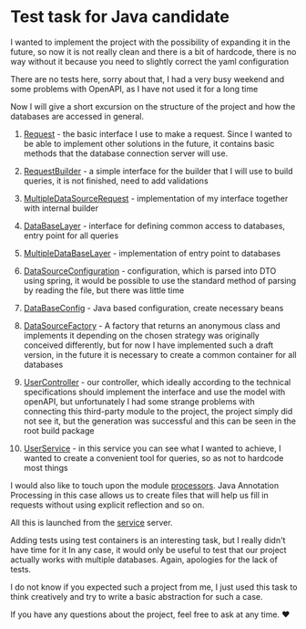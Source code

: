 # Test task for Java candidate

I wanted to implement the project with the possibility of expanding it in the future, so now it is not really clean and there is a bit of hardcode, there is no way without it because you need to slightly correct the yaml configuration


There are no tests here, sorry about that, I had a very busy weekend and some problems with OpenAPI, as I have not used it for a long time

Now I will give a short excursion on the structure of the project and how the databases are accessed in general.


1) [Request](service/src/main/java/org/multiple/datasource/configuration/db/request/Request.java) - the basic interface I use to make a request.
   Since I wanted to be able to implement other solutions in the future, it contains basic methods that the database connection server will use.
2) [RequestBuilder](service/src/main/java/org/multiple/datasource/configuration/db/request/RequestBuilder.java) - a simple interface for the builder that I will use to build queries, it is not finished, need to add validations

3) [MultipleDataSourceRequest](service/src/main/java/org/multiple/datasource/configuration/db/request/MultipleDataSourceRequest.java) - implementation of my interface together with internal builder
4) [DataBaseLayer](service/src/main/java/org/multiple/datasource/configuration/db/DataBaseLayer.java) - interface for defining common access to databases, entry point for all queries
5) [MultipleDataBaseLayer](service/src/main/java/org/multiple/datasource/configuration/db/MultipleDataBaseLayer.java) - implementation of entry point to databases
6) [DataSourceConfiguration](service/src/main/java/org/multiple/datasource/configuration/db/DataSourceConfiguration.java) - configuration, which is parsed into DTO using spring, it would be possible to use the standard method of parsing by reading the file, but there was little time
7) [DataBaseConfig](service/src/main/java/org/multiple/datasource/configuration/db/DataBaseConfig.java) - Java based configuration, create necessary beans
8) [DataSourceFactory](service/src/main/java/org/multiple/datasource/configuration/db/DataSourceFactory.java) - A factory that returns an anonymous class and implements it depending on the chosen strategy was originally conceived differently, but for now I have implemented such a draft version, in the future it is necessary to create a common container for all databases
9) [UserController](service/src/main/java/org/multiple/datasource/controller/UserController.java) - our controller, which ideally according to the technical specifications should implement the interface and use the model with openAPI, but unfortunately I had some strange problems with connecting this third-party module to the project, the project simply did not see it, but the generation was successful and this can be seen in the root build package
10) [UserService](service/src/main/java/org/multiple/datasource/service/UserService.java) - in this service you can see what I wanted to achieve, I wanted to create a convenient tool for queries, so as not to hardcode most things

I would also like to touch upon the module [processors](processors). Java Annotation Processing in this case allows us to create files that will help us fill in requests without using explicit reflection and so on.

All this is launched from the [service](service) server.

Adding tests using test containers is an interesting task, but I really didn't have time for it
In any case, it would only be useful to test that our project actually works with multiple databases. Again, apologies for the lack of tests.

I do not know if you expected such a project from me, I just used this task to think creatively and try to write a basic abstraction for such a case.

If you have any questions about the project, feel free to ask at any time. ♥